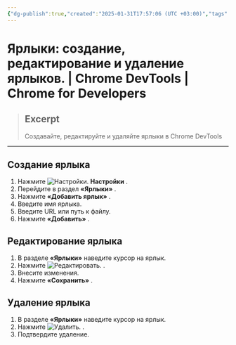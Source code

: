 ```yaml
---
{"dg-publish":true,"created":"2025-01-31T17:57:06 (UTC +03:00)","tags":[],"source":"https://developer.chrome.com/docs/devtools/shortcuts/create-edit-delete?hl=ru","author":"Kayce Basques","permalink":"/proekty/extentions/dev-tools/shortcuts/","dgPassFrontmatter":true}
---
```



# Ярлыки: создание, редактирование и удаление ярлыков.  |  Chrome DevTools  |  Chrome for Developers

> ## Excerpt
> Создавайте, редактируйте и удаляйте ярлыки в Chrome DevTools

---

## Создание ярлыка

1.  Нажмите ![Настройки.](https://developer.chrome.com/static/docs/devtools/shortcuts/create-edit-delete/image/settings-9a57024e463ae.svg?hl=ru) **Настройки** .
2.  Перейдите в раздел **«Ярлыки»** .
3.  Нажмите **«Добавить ярлык»** .
4.  Введите имя ярлыка.
5.  Введите URL или путь к файлу.
6.  Нажмите **«Добавить»** .

## Редактирование ярлыка

1.  В разделе **«Ярлыки»** наведите курсор на ярлык.
2.  Нажмите ![Редактировать.](https://developer.chrome.com/static/docs/devtools/shortcuts/create-edit-delete/image/edit-9a57024e463ae.svg?hl=ru) .
3.  Внесите изменения.
4.  Нажмите **«Сохранить»** .

## Удаление ярлыка

1.  В разделе **«Ярлыки»** наведите курсор на ярлык.
2.  Нажмите ![Удалить.](https://developer.chrome.com/static/docs/devtools/shortcuts/create-edit-delete/image/delete-9a57024e463ae.svg?hl=ru) .
3.  Подтвердите удаление. 